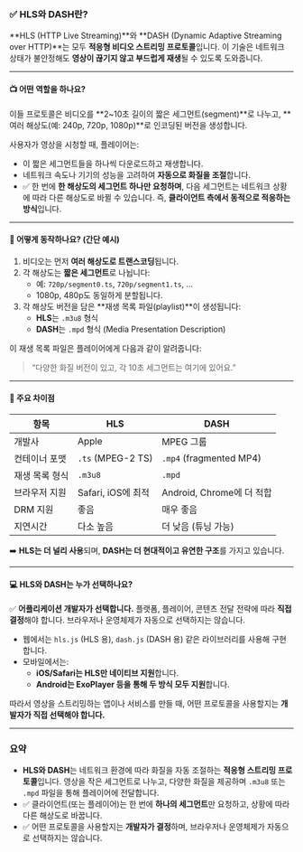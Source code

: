### ✅ HLS와 DASH란?

**HLS (HTTP Live Streaming)**와 **DASH (Dynamic Adaptive Streaming over HTTP)**는 모두 **적응형 비디오 스트리밍 프로토콜**입니다. 이 기술은 네트워크 상태가 불안정해도 **영상이 끊기지 않고 부드럽게 재생**될 수 있도록 도와줍니다.

---

#### 📺 어떤 역할을 하나요?

이들 프로토콜은 비디오를 **2~10초 길이의 짧은 세그먼트(segment)**로 나누고, **여러 해상도(예: 240p, 720p, 1080p)**로 인코딩된 버전을 생성합니다.

사용자가 영상을 시청할 때, 플레이어는:
- 이 짧은 세그먼트들을 하나씩 다운로드하고 재생합니다.
- 네트워크 속도나 기기의 성능을 고려하여 **자동으로 화질을 조절**합니다.
- ✅ 한 번에 **한 해상도의 세그먼트 하나만 요청하며**, 다음 세그먼트는 네트워크 상황에 따라 다른 해상도로 바뀔 수 있습니다. 즉, **클라이언트 측에서 동적으로 적응하는 방식**입니다.

---

#### 🔧 어떻게 동작하나요? (간단 예시)

1. 비디오는 먼저 **여러 해상도로 트랜스코딩**됩니다.
2. 각 해상도는 **짧은 세그먼트**로 나뉩니다:
   - 예: `720p/segment0.ts`, `720p/segment1.ts`, ...
   - 1080p, 480p도 동일하게 분할됩니다.
3. 각 해상도 버전을 담은 **재생 목록 파일(playlist)**이 생성됩니다:
   - **HLS**는 `.m3u8` 형식
   - **DASH**는 `.mpd` 형식 (Media Presentation Description)

이 재생 목록 파일은 플레이어에게 다음과 같이 알려줍니다:
> “다양한 화질 버전이 있고, 각 10초 세그먼트는 여기에 있어요.”

---

#### 🎯 주요 차이점

| 항목 | HLS | DASH |
|------|-----|------|
| 개발사 | Apple | MPEG 그룹 |
| 컨테이너 포맷 | `.ts` (MPEG-2 TS) | `.mp4` (fragmented MP4) |
| 재생 목록 형식 | `.m3u8` | `.mpd` |
| 브라우저 지원 | Safari, iOS에 최적 | Android, Chrome에 더 적합 |
| DRM 지원 | 좋음 | 매우 좋음 |
| 지연시간 | 다소 높음 | 더 낮음 (튜닝 가능) |

➡️ **HLS는 더 널리 사용**되며, **DASH는 더 현대적이고 유연한 구조**를 가지고 있습니다.

---

#### 💻 HLS와 DASH는 누가 선택하나요?

✅ **어플리케이션 개발자가 선택합니다.** 플랫폼, 플레이어, 콘텐츠 전달 전략에 따라 **직접 결정**해야 합니다. 브라우저나 운영체제가 자동으로 선택하지는 않습니다.

- 웹에서는 `hls.js` (HLS 용), `dash.js` (DASH 용) 같은 라이브러리를 사용해 구현합니다.
- 모바일에서는:
  - **iOS/Safari는 HLS만 네이티브 지원**합니다.
  - **Android는 ExoPlayer 등을 통해 두 방식 모두 지원**합니다.

따라서 영상을 스트리밍하는 앱이나 서비스를 만들 때, 어떤 프로토콜을 사용할지는 **개발자가 직접 선택해야 합니다.**

---

### 요약

- **HLS와 DASH**는 네트워크 환경에 따라 화질을 자동 조절하는 **적응형 스트리밍 프로토콜**입니다. 영상을 작은 세그먼트로 나누고, 다양한 화질을 제공하며 `.m3u8` 또는 `.mpd` 파일을 통해 플레이어에 전달합니다.
- ✅ 클라이언트(또는 플레이어)는 한 번에 **하나의 세그먼트**만 요청하고, 상황에 따라 다른 해상도로 바꿉니다.
- ✅ 어떤 프로토콜을 사용할지는 **개발자가 결정**하며, 브라우저나 운영체제가 자동으로 선택하지는 않습니다.